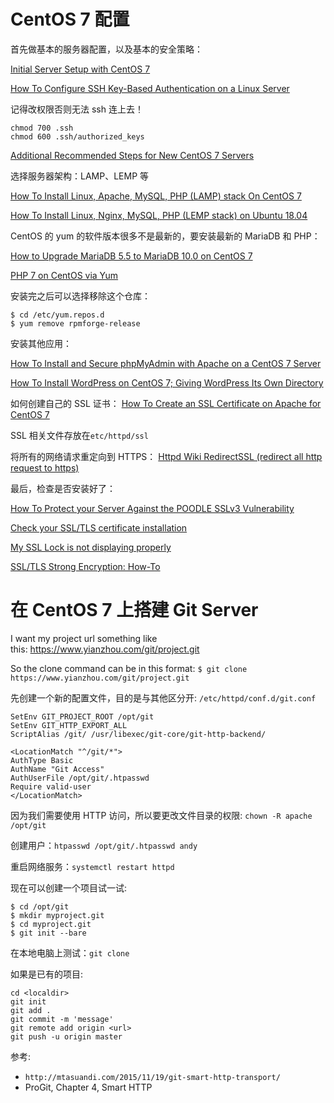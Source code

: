 # CentOS 7 配置

首先做基本的服务器配置，以及基本的安全策略：

[Initial Server Setup with CentOS 7](https://www.digitalocean.com/community/tutorials/initial-server-setup-with-centos-7)

[How To Configure SSH Key-Based Authentication on a Linux Server](https://www.digitalocean.com/community/tutorials/how-to-configure-ssh-key-based-authentication-on-a-linux-server)

记得改权限否则无法 ssh 连上去！

```
chmod 700 .ssh
chmod 600 .ssh/authorized_keys
```

[Additional Recommended Steps for New CentOS 7 Servers](https://www.digitalocean.com/community/tutorials/additional-recommended-steps-for-new-centos-7-servers)

选择服务器架构：LAMP、LEMP 等

[How To Install Linux, Apache, MySQL, PHP (LAMP) stack On CentOS 7](https://www.digitalocean.com/community/tutorials/how-to-install-linux-apache-mysql-php-lamp-stack-on-centos-7)

[How To Install Linux, Nginx, MySQL, PHP (LEMP stack) on Ubuntu 18.04](https://www.digitalocean.com/community/tutorials/how-to-install-linux-nginx-mysql-php-lemp-stack-ubuntu-18-04)

CentOS 的 yum 的软件版本很多不是最新的，要安装最新的 MariaDB 和 PHP：

[How to Upgrade MariaDB 5.5 to MariaDB 10.0 on CentOS 7](http://www.liquidweb.com/kb/how-to-upgrade-mariadb-5-5-to-mariadb-10-0-on-centos-7/)

[PHP 7 on CentOS via Yum](https://webtatic.com/packages/php70/)

安装完之后可以选择移除这个仓库：

```
$ cd /etc/yum.repos.d
$ yum remove rpmforge-release
```

安装其他应用：

[How To Install and Secure phpMyAdmin with Apache on a CentOS 7 Server](https://www.digitalocean.com/community/tutorials/how-to-install-and-secure-phpmyadmin-with-apache-on-a-centos-7-server)

[How To Install WordPress on CentOS 7; Giving WordPress Its Own Directory](https://www.digitalocean.com/community/tutorials/how-to-install-wordpress-on-centos-7)

如何创建自己的 SSL 证书：
[How To Create an SSL Certificate on Apache for CentOS 7](https://www.digitalocean.com/community/tutorials/how-to-create-an-ssl-certificate-on-apache-for-centos-7)

SSL 相关文件存放在`etc/httpd/ssl`

将所有的网络请求重定向到 HTTPS：
[Httpd Wiki RedirectSSL (redirect all http request to https)](https://wiki.apache.org/httpd/RedirectSSL)

最后，检查是否安装好了：

[How To Protect your Server Against the POODLE SSLv3 Vulnerability](https://www.digitalocean.com/community/tutorials/how-to-protect-your-server-against-the-poodle-sslv3-vulnerability)

[Check your SSL/TLS certificate installation](https://cryptoreport.rapidssl.com/checker/views/certCheck.jsp)

[My SSL Lock is not displaying properly](http://www.inmotionhosting.com/support/website/security/ssl-lock-display)

[SSL/TLS Strong Encryption: How-To](https://httpd.apache.org/docs/2.4/ssl/ssl_howto.html)

# 在 CentOS 7 上搭建 Git Server

I want my project url something like this: https://www.yianzhou.com/git/project.git

So the clone command can be in this format: `$ git clone https://www.yianzhou.com/git/project.git`

先创建一个新的配置文件，目的是与其他区分开: `/etc/httpd/conf.d/git.conf`

```
SetEnv GIT_PROJECT_ROOT /opt/git
SetEnv GIT_HTTP_EXPORT_ALL
ScriptAlias /git/ /usr/libexec/git-core/git-http-backend/

<LocationMatch "^/git/*">
AuthType Basic
AuthName "Git Access"
AuthUserFile /opt/git/.htpasswd
Require valid-user
</LocationMatch>
```

因为我们需要使用 HTTP 访问，所以要更改文件目录的权限: `chown -R apache /opt/git`

创建用户：`htpasswd /opt/git/.htpasswd andy`

重启网络服务：`systemctl restart httpd`

现在可以创建一个项目试一试:

```
$ cd /opt/git
$ mkdir myproject.git
$ cd myproject.git
$ git init --bare
```

在本地电脑上测试：`git clone`

如果是已有的项目:

```
cd <localdir>
git init
git add .
git commit -m 'message'
git remote add origin <url>
git push -u origin master
```

参考:

- `http://mtasuandi.com/2015/11/19/git-smart-http-transport/`
- ProGit, Chapter 4, Smart HTTP
